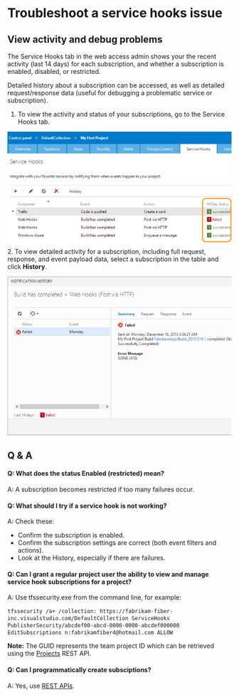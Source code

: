 
# Troubleshoot a service hooks issue

## View activity and debug problems


The Service Hooks tab in the web access admin shows your the recent activity (last 14 days)
for each subscription, and whether a subscription is enabled, disabled, or restricted.



Detailed history about a subscription can be accessed,
as well as detailed request/response data
(useful for debugging a problematic service or subscription).


1. To view the activity and status of your subscriptions,
go to the Service Hooks tab.



![View the activity](./media/troubleshoot-service-hooks-vs/service-hooks.png)
2. To view detailed activity for a subscription, including full request, response,
and event payload data, select a subscription in the table and click **History**.



![View detailed activity for a subscriptions](./media/troubleshoot-service-hooks-vs/detailed-activity.png)

## Q &amp; A

#### Q: What does the status Enabled (restricted) mean?


A: A subscription becomes restricted if too many failures occur.


#### Q: What should I try if a service hook is not working?


A: Check these:


- Confirm the subscription is enabled.
- Confirm the subscription settings are correct (both event filters and actions).
- Look at the History, especially if there are failures.

#### Q: Can I grant a regular project user the ability to view and manage service hook subscriptions for a project?


A: Use tfssecurity.exe from the command line, for example:


```
tfssecurity /a+ /collection: https://fabrikam-fiber-inc.visualstudio.com/DefaultCollection ServiceHooks PublisherSecurity/abcdef00-abcd-0000-0000-abcdef000000 EditSubscriptions n:fabrikamfiber4@hotmail.com ALLOW
```


**Note:** The GUID represents the team project ID which can be retrieved using the [Projects](https://www.visualstudio.com/integrate/api/tfs/projects) REST API.


#### Q: Can I programmatically create subsciptions?


A: Yes, use [REST APIs](https://www.visualstudio.com/integrate/get-started/service-hooks/create-subscription).
